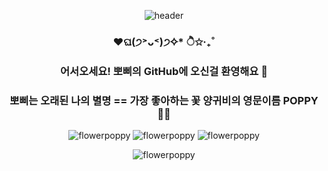 <div align="center">
  
  ![header](https://capsule-render.vercel.app/api?type=waving&color=auto&height=300&section=header&text=✧*˚POPPY의GitHub˚*✧&capsule%20render&fontSize=60)   
  

  ### ♥ଘ(੭˃ᴗ˂)੭✧* ੈ✩‧₊˚
  ### 어서오세요! 뽀삐의 GitHub에 오신걸 환영해요 👋
  ### 뽀삐는 오래된 나의 별명 == 가장 좋아하는 꽃 양귀비의 영문이름 POPPY 👯🌱   
  
  ![flowerpoppy](https://res.cloudinary.com/dygttvrql/image/upload/v1635739623/portfolio_img/favicon/apple-icon-120x120_jz66st.png)
  ![flowerpoppy](https://res.cloudinary.com/dygttvrql/image/upload/v1635739623/portfolio_img/favicon/apple-icon-120x120_jz66st.png)
  ![flowerpoppy](https://res.cloudinary.com/dygttvrql/image/upload/v1635739623/portfolio_img/favicon/apple-icon-120x120_jz66st.png)   

  ![flowerpoppy](https://res.cloudinary.com/dygttvrql/image/upload/v1667876520/another/1486335211588_uzj30s.jpg)

</div>


<!--
![flowerpoppy](https://res.cloudinary.com/dygttvrql/image/upload/v1635739624/portfolio_img/logo_kdzuid.png)
**K-POPPY/K-POPPY** is a ✨ _special_ ✨ repository because its `README.md` (this file) appears on your GitHub profile.

Here are some ideas to get you started:

- 🔭 I’m currently working on ...
- 🌱 I’m currently learning ...
- 👯 I’m looking to collaborate on ...
- 🤔 I’m looking for help with ...
- 💬 Ask me about ...
- 📫 How to reach me: ...
- 😄 Pronouns: ...
- ⚡ Fun fact: ...
-->
